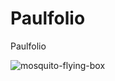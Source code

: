# Paulfolio
Paulfolio 



![mosquito-flying-box](https://github.com/Elprea/Catch-malara/assets/116543105/a1532fd7-8625-463e-9294-a9619e03e23f)
